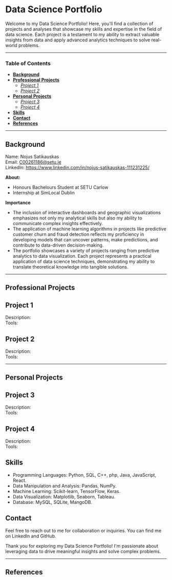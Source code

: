 # Data Science Portfolio
Welcome to my Data Science Portfolio! Here, you'll find a collection of projects and analyses that showcase my skills and expertise in the field of data science.
Each project is a testament to my ability to extract valuable insights from data and apply advanced analytics techniques to solve real-world problems.
_____________________________________________________________________________________________________________________________________________________________________________________________________________________________________________________________________________________________________

### Table of Contents
- [**Background**](#Background)
- [**Professional Projects**](#Professional-Projects)
  - [*Project 1*](#Project-1)
  - [*Project 2*](#Project-2)
- [**Personal Projects**](#Personal-Projects)
  - [*Project 3*](#Project-3)
  - [*Project 4*](#Project-4)
- [**Skills**](#Skills)
- [**Contact**](#Contacts)  
- [**References**](#References) 

_____________________________________________________________________________________________________________________________________________________________________________________________________________________________________________________________________________________________________
## Background  
Name: Nojus Satikauskas  
Email: C00261186@setu.ie  
LinkedIn: https://www.linkedin.com/in/nojus-satikauskas-111231225/  

**About:**  
- Honours Bachelours Student at SETU Carlow  
- Internship at SimLocal Dublin  

**Importance**  
- The inclusion of interactive dashboards and geographic visualizations emphasizes not only my analytical skills but also my ability to communicate complex insights effectively.  
- The application of machine learning algorithms in projects like predictive customer churn and fraud detection reflects my proficiency in developing models that can uncover patterns, 
make predictions, and contribute to data-driven decision-making.  
- The portfolio showcases a variety of projects ranging from predictive analytics to data visualization. Each project represents a practical application of data science techniques, demonstrating my ability to translate theoretical knowledge into tangible solutions.
_____________________________________________________________________________________________________________________________________________________________________________________________________________________________________________________________________________________________________  
## Professional Projects

  ## Project 1  
  Description:  
  Tools:
  ## Project 2 
  Description:  
  Tools:
_____________________________________________________________________________________________________________________________________________________________________________________________________________________________________________________________________________________________________

## Personal Projects   

## Project 3  
Description:  
Tools:

## Project 4 
  Description:  
  Tools:



## Skills  

- Programming Languages: Python, SQL, C++, php, Java, JavaScript, React.  
- Data Manipulation and Analysis: Pandas, NumPy.  
- Machine Learning: Scikit-learn, TensorFlow, Keras.  
- Data Visualization: Matplotlib, Seaborn, Tableau.  
- Database: MySQL, SQLite, MangoDB.
  
## Contact
  
Feel free to reach out to me for collaboration or inquiries. You can find me on LinkedIn and GitHub.
  
Thank you for exploring my Data Science Portfolio! I'm passionate about leveraging data to drive meaningful insights and solve complex problems.  
_____________________________________________________________________________________________________________________________________________________________________________________________________________________________________________________________________________________________________
## References
